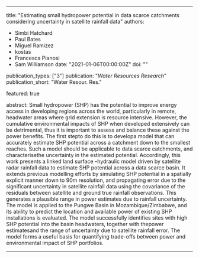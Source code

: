 
---
title: "Estimating small hydropower potential in data scarce catchments considering uncertainty in satellite rainfall data"
authors:
- Simbi Hatchard
- Paul Bates
- Miguel Ramizez
- kostas
- Francesca Pianosi
- Sam Williamson
date: "2021-01-06T00:00:00Z"
doi: ""

publication_types: ["3"]
publication: "*Water Resources Research*"
publication_short: "Water Resour. Res."

featured: true

abstract: Small  hydropower (SHP) has  the  potential  to  improve  energy  access  in  developing  regions across  the  world,  particularly  in  remote, headwater  areas where grid  extension is resource intensive.   However, the cumulative   environmental   impacts   of SHP when   developed extensively can be detrimental, thus it is important to assess and balance these against the power benefits.  The  first  stepto  do this is  to  developa  model  that  can  accurately  estimate SHP potential across a catchment down to the smallest reaches. Such a model should be applicable to data  scarce  catchments, and characterisethe  uncertainty  in the  estimated  potential. Accordingly,  this  work  presents  a  linked  land  surface –hydraulic  model  driven  by  satellite radar  rainfall data to  estimate SHP potential  across  a  data scarce basin.  It  extends  previous modelling  efforts  by  simulating SHP potential  in  a  spatially  explicit  manner  down  to 90m resolution,  and  propagating  error  due  to  the  significant  uncertainty  in  satellite  rainfall data using the covariance of the residuals between  satellite and ground true rainfall observations. This generates a plausible range in power estimates due to rainfall uncertainty. The model is applied to the Pungwe Basin in Mozambique/Zimbabwe, and its ability to predict the location and  available  power of  existing SHP installations is evaluated. The model successfully identifies sites with high SHP potential into the basin headwaters,  together  with  thepower estimatesand the range of uncertainty due to satellite rainfall error. The model forms a useful basis for quantifying trade-offs between power and environmental impact of SHP portfolios.

---
